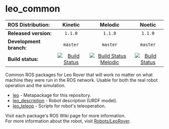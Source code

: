 # leo_common 

| ROS Distribution: | Kinetic | Melodic | Noetic |
|:---|:---:|:---:|:---:|
| **Released version:** | `1.1.0` | `1.1.0` | `1.1.0` |
| **Development branch:** | `master` | `master` | `master` |
| **Build status:** | [![Build Status](http://build.ros.org/job/Kdev__leo_common__ubuntu_xenial_amd64/badge/icon)](http://build.ros.org/job/Kdev__leo_common__ubuntu_xenial_amd64/) | [![Build Status Melodic](http://build.ros.org/job/Mdev__leo_common__ubuntu_bionic_amd64/badge/icon)](http://build.ros.org/job/Mdev__leo_common__ubuntu_bionic_amd64/) | [![Build Status](http://build.ros.org/job/Ndev__leo_common__ubuntu_focal_amd64/badge/icon)](http://build.ros.org/job/Ndev__leo_common__ubuntu_focal_amd64/)|

Common ROS packages for Leo Rover that will work no matter on what machine they were run in the ROS network. Usable for both the real robot operation and the simulation.

* [leo] - Metapackage for this repository.
* [leo_description] - Robot description (URDF model).
* [leo_teleop] - Scripts for robot's teleoperation.

Visit each package's ROS Wiki page for more information. \
For more information about the robot, visit [Robots/LeoRover].

[leo]: http://wiki.ros.org/leo
[leo_description]: http://wiki.ros.org/leo_Description
[leo_teleop]: http://wiki.ros.org/leo_teleop
[Robots/LeoRover]: http://wiki.ros.org/Robots/LeoRover